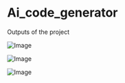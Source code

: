 # Ai_code_generator
Outputs of the project 



![Image](https://github.com/user-attachments/assets/87576c76-ec4c-49eb-ac56-308e4a81ecff)

![Image](https://github.com/user-attachments/assets/71da8352-def4-44ab-b266-b17a3cfa3b14)

![Image](https://github.com/user-attachments/assets/c70d228d-5cb0-48ff-bef6-8870844c6fc3)
